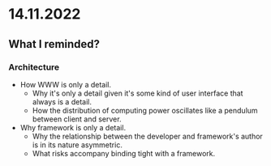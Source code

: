 # 14.11.2022

## What I reminded?

### Architecture

- How WWW is only a detail.
  - Why it's only a detail given it's some kind of user interface that always is a detail.
  - How the distribution of computing power oscillates like a pendulum between client and server.
- Why framework is only a detail.
  - Why the relationship between the developer and framework's author is in its nature asymmetric.
  - What risks accompany binding tight with a framework.